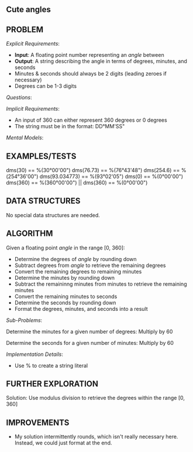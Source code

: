 ## Cute angles

## PROBLEM
 
*Explicit Requirements*:
- **Input**: A floating point number representing an _angle_ between 
- **Output**: A string describing the angle in terms of degrees, minutes, and seconds
- Minutes & seconds should always be 2 digits (leading zeroes if necessary)
- Degrees can be 1-3 digits

*Questions*:

*Implicit Requirements*:
- An input of 360 can either represent 360 degrees or 0 degrees
- The string must be in the format: DD°MM'SS"

*Mental Models*:


## EXAMPLES/TESTS

dms(30) == %(30°00'00")
dms(76.73) == %(76°43'48")
dms(254.6) == %(254°36'00")
dms(93.034773) == %(93°02'05")
dms(0) == %(0°00'00")
dms(360) == %(360°00'00") || dms(360) == %(0°00'00")

## DATA STRUCTURES

No special data structures are needed.

## ALGORITHM

Given a floating point _angle_ in the range [0, 360]:

- Determine the degrees of _angle_ by rounding down
- Subtract degrees from _angle_ to retrieve the remaining degrees
- Convert the remaining degrees to remaining minutes
- Determine the minutes by rounding down
- Subtract the remaininng minutes from minutes to retrieve the remaining minutes
- Convert the remaining minutes to seconds
- Determine the seconds by rounding down
- Format the degrees, minutes, and seconds into a result

*Sub-Problems*:

Determine the minutes for a given number of degrees: Multiply by 60

Determine the seconds for a given number of minutes: Multiply by 60

*Implementation Details*:
- Use % to create a string literal

## FURTHER EXPLORATION

Solution: Use modulus division to retrieve the degrees within the range [0, 360]

## IMPROVEMENTS

- My solution intermittently rounds, which isn't really necessary here. Instead, we could just format at the end.